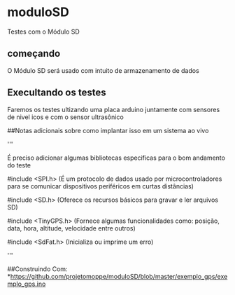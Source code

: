 # moduloSD
Testes com o Módulo SD

## começando
O Módulo SD será usado com intuito de armazenamento de dados 

## Execultando os testes
Faremos os testes ultizando uma placa arduino juntamente com sensores de nivel icos e com o sensor ultrasônico 

##Notas adicionais sobre como implantar isso em um sistema ao vivo

'''

É preciso adicionar algumas bibliotecas especificas para o bom andamento do teste

#include <SPI.h> (É um protocolo de dados usado por microcontroladores para se comunicar dispositivos periféricos em curtas distâncias)

#include <SD.h> (Oferece os recursos básicos para gravar e ler arquivos SD)

#include <TinyGPS.h> (Fornece algumas funcionalidades como:  posição, data, hora, altitude, velocidade entre outros) 

#include <SdFat.h> (Inicializa ou imprime um erro)

'''


##Construindo Com:
*https://github.com/projetomoppe/moduloSD/blob/master/exemplo_gps/exemplo_gps.ino
